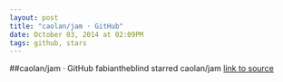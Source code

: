 ```yaml
---
layout: post
title: "caolan/jam · GitHub"
date: October 03, 2014 at 02:09PM
tags: github, stars
---
```

##caolan/jam · GitHub
fabiantheblind starred caolan/jam
[link to source](http://ift.tt/MCzWCz) 
